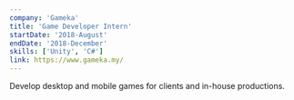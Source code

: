 ```yaml
---
company: 'Gameka'
title: 'Game Developer Intern'
startDate: '2018-August'
endDate: '2018-December'
skills: ['Unity', 'C#']
link: https://www.gameka.my/
---
```


Develop desktop and mobile games for clients and in-house productions.